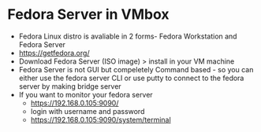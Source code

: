 # Fedora Server in VMbox

- Fedora Linux distro is avaliable in 2 forms- Fedora Workstation and Fedora Server
- https://getfedora.org/
- Download Fedora Server (ISO image) > install in your VM machine
- Fedora Server is not GUI but compeletely Command based - so you can either use the fedora server CLI or use putty to connect to the fedora server by making bridge server
- If you want to monitor your fedora server
  - https://192.168.0.105:9090/
  - login with username and password
  - https://192.168.0.105:9090/system/terminal
